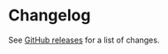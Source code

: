 # Changelog

See [GitHub releases](https://github.com/smartvokat/optimus_hash/releases) for a list of changes.

